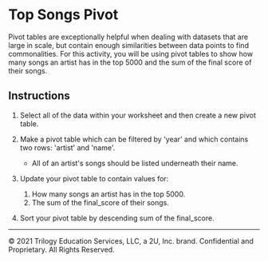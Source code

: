 # Top Songs Pivot

Pivot tables are exceptionally helpful when dealing with datasets that are large in scale, but contain enough similarities between data points to find commonalities. For this activity, you will be using pivot tables to show how many songs an artist has in the top 5000 and the sum of the final score of their songs.

## Instructions

1. Select all of the data within your worksheet and then create a new pivot table.

2. Make a pivot table which can be filtered by 'year' and which contains two rows: 'artist' and 'name'.

   * All of an artist's songs should be listed underneath their name.

3. Update your pivot table to contain values for:

   1. How many songs an artist has in the top 5000.
   2. The sum of the final_score of their songs.

4. Sort your pivot table by descending sum of the final_score.

---

© 2021 Trilogy Education Services, LLC, a 2U, Inc. brand.  Confidential and Proprietary.  All Rights Reserved.
